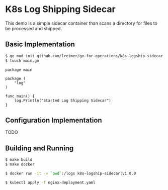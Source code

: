# K8s Log Shipping Sidecar

This demo is a simple sidecar container than scans a directory for files
to be processed and shipped.

## Basic Implementation

```bash
$ go mod init github.com/lreimer/go-for-operations/k8s-logship-sidecar
$ touch main.go
```

```golang
package main

package (
    "log"
)

func main() {
    log.Println("Started Log Shipping Sidecar")
}
```

## Configuration Implementation

TODO

## Building and Running

```bash
$ make build
$ make docker

$ docker run -it -v `pwd`:/logs k8s-logship-sidecar:v1.0.0

$ kubectl apply -f nginx-deployment.yaml
```
